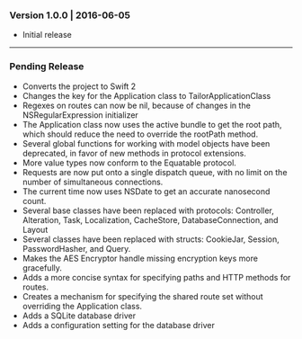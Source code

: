 ### Version 1.0.0 | 2016-06-05

* Initial release

---

### Pending Release

* Converts the project to Swift 2
* Changes the key for the Application class to TailorApplicationClass
* Regexes on routes can now be nil, because of changes in the
  NSRegularExpression initializer
* The Application class now uses the active bundle to get the root path, which
  should reduce the need to override the rootPath method.
* Several global functions for working with model objects have been deprecated,
  in favor of new methods in protocol extensions.
* More value types now conform to the Equatable protocol.
* Requests are now put onto a single dispatch queue, with no limit on the number
  of simultaneous connections.
* The current time now uses NSDate to get an accurate nanosecond count.
* Several base classes have been replaced with protocols: Controller,
  Alteration, Task, Localization, CacheStore, DatabaseConnection, and Layout
* Several classes have been replaced with structs: CookieJar, Session,
  PasswordHasher, and Query.
* Makes the AES Encryptor handle missing encryption keys more gracefully.
* Adds a more concise syntax for specifying paths and HTTP methods for routes.
* Creates a mechanism for specifying the shared route set without overriding
  the Application class.
* Adds a SQLite database driver
* Adds a configuration setting for the database driver